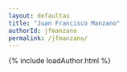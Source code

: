 ```yaml
---
layout: defaultau
title: "Juan Francisco Manzano"
authorId: jfmanzano
permalink: /jfmanzano/
---
```

{% include loadAuthor.html %}
<script>
    $(document).ready(function(){
        showAuthorBio('{{ page.authorId }}');
   });
</script>